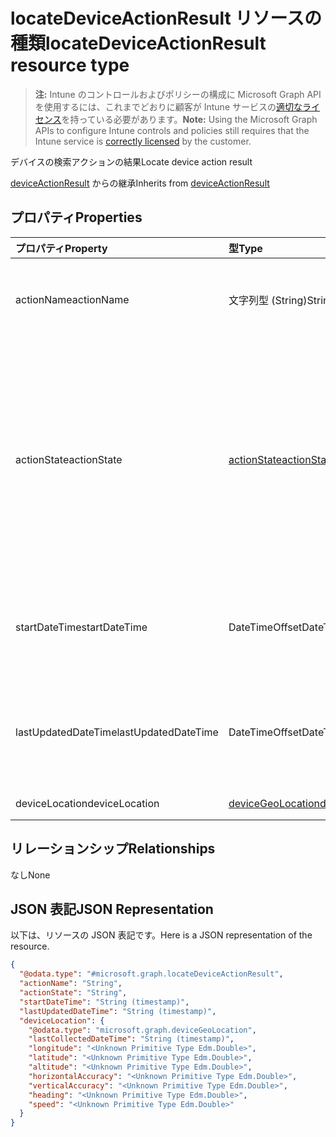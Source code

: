 # <a name="locatedeviceactionresult-resource-type"></a><span data-ttu-id="8efd8-101">locateDeviceActionResult リソースの種類</span><span class="sxs-lookup"><span data-stu-id="8efd8-101">locateDeviceActionResult resource type</span></span>

> <span data-ttu-id="8efd8-102">**注:** Intune のコントロールおよびポリシーの構成に Microsoft Graph API を使用するには、これまでどおりに顧客が Intune サービスの[適切なライセンス](https://go.microsoft.com/fwlink/?linkid=839381)を持っている必要があります。</span><span class="sxs-lookup"><span data-stu-id="8efd8-102">**Note:** Using the Microsoft Graph APIs to configure Intune controls and policies still requires that the Intune service is [correctly licensed](https://go.microsoft.com/fwlink/?linkid=839381) by the customer.</span></span>

<span data-ttu-id="8efd8-103">デバイスの検索アクションの結果</span><span class="sxs-lookup"><span data-stu-id="8efd8-103">Locate device action result</span></span>

<span data-ttu-id="8efd8-104">[deviceActionResult](../resources/intune_devices_deviceactionresult.md) からの継承</span><span class="sxs-lookup"><span data-stu-id="8efd8-104">Inherits from [deviceActionResult](../resources/intune_devices_deviceactionresult.md)</span></span>

## <a name="properties"></a><span data-ttu-id="8efd8-105">プロパティ</span><span class="sxs-lookup"><span data-stu-id="8efd8-105">Properties</span></span>
|<span data-ttu-id="8efd8-106">プロパティ</span><span class="sxs-lookup"><span data-stu-id="8efd8-106">Property</span></span>|<span data-ttu-id="8efd8-107">型</span><span class="sxs-lookup"><span data-stu-id="8efd8-107">Type</span></span>|<span data-ttu-id="8efd8-108">説明</span><span class="sxs-lookup"><span data-stu-id="8efd8-108">Description</span></span>|
|:---|:---|:---|
|<span data-ttu-id="8efd8-109">actionName</span><span class="sxs-lookup"><span data-stu-id="8efd8-109">actionName</span></span>|<span data-ttu-id="8efd8-110">文字列型 (String)</span><span class="sxs-lookup"><span data-stu-id="8efd8-110">String</span></span>|<span data-ttu-id="8efd8-111">[deviceActionResult](../resources/intune_devices_deviceactionresult.md) から継承されるアクション名</span><span class="sxs-lookup"><span data-stu-id="8efd8-111">Action name Inherited from [deviceActionResult](../resources/intune_devices_deviceactionresult.md)</span></span>|
|<span data-ttu-id="8efd8-112">actionState</span><span class="sxs-lookup"><span data-stu-id="8efd8-112">actionState</span></span>|[<span data-ttu-id="8efd8-113">actionState</span><span class="sxs-lookup"><span data-stu-id="8efd8-113">actionState</span></span>](../resources/intune_devices_actionstate.md)|<span data-ttu-id="8efd8-114">[DeviceActionResult](../resources/intune_devices_deviceactionresult.md)から継承される、アクションの状態です。</span><span class="sxs-lookup"><span data-stu-id="8efd8-114">State of the action Inherited from [deviceActionResult](../resources/intune_devices_deviceactionresult.md).</span></span> <span data-ttu-id="8efd8-115">可能な値は、`none`、`pending`、`canceled`、`active`、`done`、`failed`、`notSupported` です。</span><span class="sxs-lookup"><span data-stu-id="8efd8-115">Possible values are: `none`, `pending`, `canceled`, `active`, `done`, `failed`, `notSupported`.</span></span>|
|<span data-ttu-id="8efd8-116">startDateTime</span><span class="sxs-lookup"><span data-stu-id="8efd8-116">startDateTime</span></span>|<span data-ttu-id="8efd8-117">DateTimeOffset</span><span class="sxs-lookup"><span data-stu-id="8efd8-117">DateTimeOffset</span></span>|<span data-ttu-id="8efd8-118">アクションが開始された時刻 ([deviceActionResult](../resources/intune_devices_deviceactionresult.md) から継承)</span><span class="sxs-lookup"><span data-stu-id="8efd8-118">Time the action was initiated Inherited from [deviceActionResult](../resources/intune_devices_deviceactionresult.md)</span></span>|
|<span data-ttu-id="8efd8-119">lastUpdatedDateTime</span><span class="sxs-lookup"><span data-stu-id="8efd8-119">lastUpdatedDateTime</span></span>|<span data-ttu-id="8efd8-120">DateTimeOffset</span><span class="sxs-lookup"><span data-stu-id="8efd8-120">DateTimeOffset</span></span>|<span data-ttu-id="8efd8-121">アクション状態の最終更新時刻。[deviceActionResult](../resources/intune_devices_deviceactionresult.md) から継承</span><span class="sxs-lookup"><span data-stu-id="8efd8-121">Time the action state was last updated Inherited from [deviceActionResult](../resources/intune_devices_deviceactionresult.md)</span></span>|
|<span data-ttu-id="8efd8-122">deviceLocation</span><span class="sxs-lookup"><span data-stu-id="8efd8-122">deviceLocation</span></span>|[<span data-ttu-id="8efd8-123">deviceGeoLocation</span><span class="sxs-lookup"><span data-stu-id="8efd8-123">deviceGeoLocation</span></span>](../resources/intune_devices_devicegeolocation.md)|<span data-ttu-id="8efd8-124">デバイスの場所</span><span class="sxs-lookup"><span data-stu-id="8efd8-124">device location</span></span>|

## <a name="relationships"></a><span data-ttu-id="8efd8-125">リレーションシップ</span><span class="sxs-lookup"><span data-stu-id="8efd8-125">Relationships</span></span>
<span data-ttu-id="8efd8-126">なし</span><span class="sxs-lookup"><span data-stu-id="8efd8-126">None</span></span>
## <a name="json-representation"></a><span data-ttu-id="8efd8-127">JSON 表記</span><span class="sxs-lookup"><span data-stu-id="8efd8-127">JSON Representation</span></span>
<span data-ttu-id="8efd8-128">以下は、リソースの JSON 表記です。</span><span class="sxs-lookup"><span data-stu-id="8efd8-128">Here is a JSON representation of the resource.</span></span>
<!-- {
  "blockType": "resource",
  "@odata.type": "microsoft.graph.locateDeviceActionResult"
}
-->
``` json
{
  "@odata.type": "#microsoft.graph.locateDeviceActionResult",
  "actionName": "String",
  "actionState": "String",
  "startDateTime": "String (timestamp)",
  "lastUpdatedDateTime": "String (timestamp)",
  "deviceLocation": {
    "@odata.type": "microsoft.graph.deviceGeoLocation",
    "lastCollectedDateTime": "String (timestamp)",
    "longitude": "<Unknown Primitive Type Edm.Double>",
    "latitude": "<Unknown Primitive Type Edm.Double>",
    "altitude": "<Unknown Primitive Type Edm.Double>",
    "horizontalAccuracy": "<Unknown Primitive Type Edm.Double>",
    "verticalAccuracy": "<Unknown Primitive Type Edm.Double>",
    "heading": "<Unknown Primitive Type Edm.Double>",
    "speed": "<Unknown Primitive Type Edm.Double>"
  }
}
```




